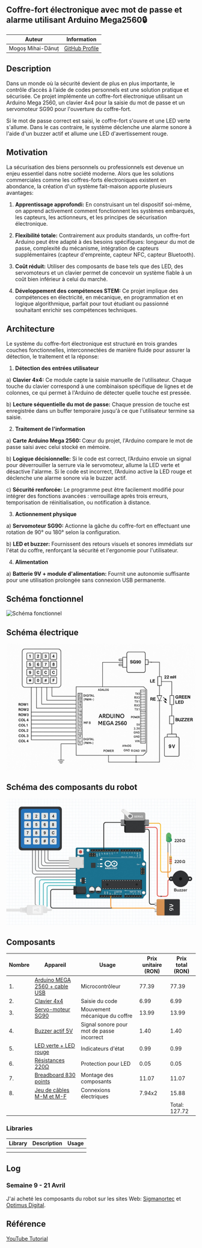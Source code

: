 <h2>Coffre-fort électronique avec mot de passe et alarme utilisant Arduino Mega2560🔒</h2>

| Auteur              | Information         |
|---------------------|---------------------|
| Mogoș Mihai-Dănuț | [GitHub Profile](https://github.com/Mihai160204) |


## Description

Dans un monde où la sécurité devient de plus en plus importante, le contrôle d’accès à l’aide de codes personnels est une solution pratique et sécurisée.
Ce projet implémente un coffre-fort électronique utilisant un Arduino Mega 2560, un clavier 4x4 pour la saisie du mot de passe et un servomoteur SG90 pour l'ouverture du coffre-fort.

Si le mot de passe correct est saisi, le coffre-fort s'ouvre et une LED verte s'allume. Dans le cas contraire, le système déclenche une alarme sonore à l'aide d'un buzzer actif et allume une LED d'avertissement rouge.

## Motivation

La sécurisation des biens personnels ou professionnels est devenue un enjeu essentiel dans notre société moderne. Alors que les solutions commerciales comme les coffres-forts électroniques existent en abondance, la création d'un système fait-maison apporte plusieurs avantages:

1) <b>Apprentissage approfondi:</b> En construisant un tel dispositif soi-même, on apprend activement comment fonctionnent les systèmes embarqués, les capteurs, les actionneurs, et les principes de sécurisation électronique.

2) <b>Flexibilité totale:</b> Contrairement aux produits standards, un coffre-fort Arduino peut être adapté à des besoins spécifiques: longueur du mot de passe, complexité du mécanisme, intégration de capteurs supplémentaires (capteur d'empreinte, capteur NFC, capteur Bluetooth).

3) <b>Coût réduit:</b> Utiliser des composants de base tels que des LED, des servomoteurs et un clavier permet de concevoir un système fiable à un coût bien inférieur à celui du marché.

4) <b>Développement des compétences STEM:</b> Ce projet implique des compétences en électricité, en mécanique, en programmation et en logique algorithmique, parfait pour tout étudiant ou passionné souhaitant enrichir ses compétences techniques.

## Architecture

Le système du coffre-fort électronique est structuré en trois grandes couches fonctionnelles, interconnectées de manière fluide pour assurer la détection, le traitement et la réponse:

1) <b>Détection des entrées utilisateur</b>

a) <b>Clavier 4x4:</b> Ce module capte la saisie manuelle de l'utilisateur. Chaque touche du clavier correspond à une combinaison spécifique de lignes et de colonnes, ce qui permet à l'Arduino de détecter quelle touche est pressée.

b) <b>Lecture séquentielle du mot de passe:</b> Chaque pression de touche est enregistrée dans un buffer temporaire jusqu'à ce que l'utilisateur termine sa saisie.

2) <b>Traitement de l'information</b>

a) <b>Carte Arduino Mega 2560: </b> Cœur du projet, l'Arduino compare le mot de passe saisi avec celui stocké en mémoire.

b) <b>Logique décisionnelle:</b> Si le code est correct, l’Arduino envoie un signal pour déverrouiller la serrure via le servomoteur, allume la LED verte et désactive l'alarme. Si le code est incorrect, l’Arduino active la LED rouge et déclenche une alarme sonore via le buzzer actif.

c) <b>Sécurité renforcée:</b> Le programme peut être facilement modifié pour intégrer des fonctions avancées : verrouillage après trois erreurs, temporisation de réinitialisation, ou notification à distance.

3) <b>Actionnement physique</b>

a) <b>Servomoteur SG90:</b> Actionne la gâche du coffre-fort en effectuant une rotation de 90° ou 180° selon la configuration.

b) <b>LED et buzzer:</b> Fournissent des retours visuels et sonores immédiats sur l'état du coffre, renforçant la sécurité et l'ergonomie pour l'utilisateur.

4) <b>Alimentation</b>

a) <b>Batterie 9V + module d'alimentation:</b> Fournit une autonomie suffisante pour une utilisation prolongée sans connexion USB permanente.

## Schéma fonctionnel

![Schéma fonctionnel](./Schéma_fonctionnel.png)

## Schéma électrique

![Schéma électrique](./Schéma_électrique.png)

## Schéma des composants du robot

![Composants du robot](./Composants_du_robot.png)

## Composants

| Nombre | Appareil                                                                                                                                                                                    | Usage                                        | Prix unitaire (RON)  |  Prix total (RON)  |
|--------|---------------------------------------------------------------------------------------------------------------------------------------------------------------------------------------------|----------------------------------------------|----------------------|--------------------|
|   1.   | [Arduino MEGA 2560 + cable USB](https://www.optimusdigital.ro/ro/compatibile-cu-arduino-mega/2560-placa-de-dezvoltare-compatibila-cu-arduino-mega-2560-atmega2560-ch340-si-cablu-50-cm.html?search_query=arduino+mega&results=107)                      | Microcontrôleur                              | 77.39                | 77.39              |
|   2.   | [Clavier 4x4](https://www.optimusdigital.ro/ro/senzori-senzori-de-atingere/470-tastatura-matriceala-4x4-cu-conector-pin-de-tip-mama.html?search_query=KEYPAD+4X4&results=4)	               | Saisie du code	                              | 6.99                 | 6.99               |
|   3.   | [Servo-moteur SG90](https://www.optimusdigital.ro/ro/motoare-servomotoare/26-micro-servomotor-sg90.html?search_query=servo+motor+sg90&results=11)	                                         | Mouvement mécanique du coffre	              | 13.99                | 13.99              |
|   4.   | [Buzzer actif 5V](https://www.optimusdigital.ro/ro/audio-buzzere/633-buzzer-activ-de-5-v.html?search_query=buzzer+activ&results=18)	                                                       | Signal sonore pour mot de passe incorrect    | 1.40                 | 1.40               |
|   5.   | [LED verte + LED rouge](https://www.optimusdigital.ro/ro/optoelectronice-led-uri/704-led-bicolor-de-3-mm-rosu-si-verde-cu-catod-comun.html?search_query=led+verde+si+rosu&results=58)       | Indicateurs d'état	                          | 0.99                 | 0.99               |
|   6.   | [Résistances 220Ω](https://www.ardumarket.ro/ro/product/12r-rezistenta-025w?gad_source=1&gbraid=0AAAAA-sic2THpYfHjQtxT-gGh5uNjzRU7&gclid=CjwKCAjwq7fABhB2EiwAwk-YbNMGppdCkNHmvr0KxCj4rfpuS-2DB0f-qqV8CVHxLQWQM2yVn0LbABoCSLAQAvD_BwE)	                                                                                                                                                                           | Protection pour LED	                        | 0.05                 | 0.05               |
|   7.   | [Breadboard 830 points](https://sigmanortec.ro/Breadboard-830-puncte-MB-102-p125923983)          | Montage des composants	                      | 11.07                 | 11.07               |
|   8.   | [Jeu de câbles M-M et M-F](https://sigmanortec.ro/40-Fire-Dupont-30cm-Tata-Mama-p210854349)	                                   | Connexions électriques	                      | 7.94x2               | 15.88              |
|        |                                                                                                                                                                                             |                                              |                      | Total: 127.72      |

### Libraries

| Library | Description | Usage |
|---------|-------------|-------|
|  |  | |
| |  |  |

## Log

### Semaine 9 - 21 Avril
J'ai acheté les composants du robot sur les sites Web: [Sigmanortec](https://sigmanortec.ro/) et [Optimus Digital](https://www.optimusdigital.ro/).

## Référence

[YouTube Tutorial](https://www.youtube.com/watch?v=dDi6UTGd31k&ab_channel=ElectroSpark)

















  
